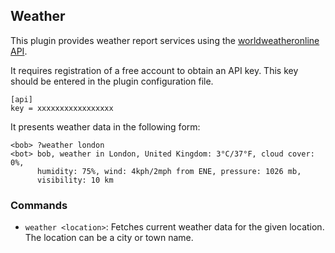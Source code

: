 ## Weather

This plugin provides weather report services using the
[worldweatheronline API](http://www.worldweatheronline.com).

It requires registration of a free account to obtain an API key.
This key should be entered in the plugin configuration file.

	[api]
	key = xxxxxxxxxxxxxxxxx

It presents weather data in the following form:

	<bob> ?weather london
	<bot> bob, weather in London, United Kingdom: 3°C/37°F, cloud cover: 0%, 
          humidity: 75%, wind: 4kph/2mph from ENE, pressure: 1026 mb,
          visibility: 10 km


### Commands

* `weather <location>`: Fetches current weather data for the given location.
  The location can be a city or town name.


